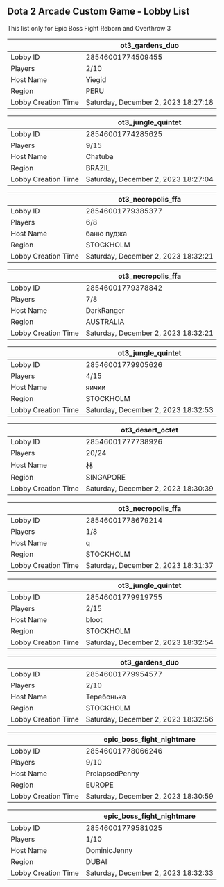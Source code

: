## Dota 2 Arcade Custom Game - Lobby List

This list only for Epic Boss Fight Reborn and Overthrow 3

|  | ot3_gardens_duo |
| ------ | ------ |
| Lobby ID | 28546001774509455 |
| Players | 2/10 |
| Host Name | Yiegid |
| Region | PERU |
| Lobby Creation Time | Saturday, December 2, 2023 18:27:18 |


|  | ot3_jungle_quintet |
| ------ | ------ |
| Lobby ID | 28546001774285625 |
| Players | 9/15 |
| Host Name | Chatuba |
| Region | BRAZIL |
| Lobby Creation Time | Saturday, December 2, 2023 18:27:04 |


|  | ot3_necropolis_ffa |
| ------ | ------ |
| Lobby ID | 28546001779385377 |
| Players | 6/8 |
| Host Name | баню пуджа |
| Region | STOCKHOLM |
| Lobby Creation Time | Saturday, December 2, 2023 18:32:21 |


|  | ot3_necropolis_ffa |
| ------ | ------ |
| Lobby ID | 28546001779378842 |
| Players | 7/8 |
| Host Name | DarkRanger |
| Region | AUSTRALIA |
| Lobby Creation Time | Saturday, December 2, 2023 18:32:21 |


|  | ot3_jungle_quintet |
| ------ | ------ |
| Lobby ID | 28546001779905626 |
| Players | 4/15 |
| Host Name | яички |
| Region | STOCKHOLM |
| Lobby Creation Time | Saturday, December 2, 2023 18:32:53 |


|  | ot3_desert_octet |
| ------ | ------ |
| Lobby ID | 28546001777738926 |
| Players | 20/24 |
| Host Name | 林 |
| Region | SINGAPORE |
| Lobby Creation Time | Saturday, December 2, 2023 18:30:39 |


|  | ot3_necropolis_ffa |
| ------ | ------ |
| Lobby ID | 28546001778679214 |
| Players | 1/8 |
| Host Name | q |
| Region | STOCKHOLM |
| Lobby Creation Time | Saturday, December 2, 2023 18:31:37 |


|  | ot3_jungle_quintet |
| ------ | ------ |
| Lobby ID | 28546001779919755 |
| Players | 2/15 |
| Host Name | bloot |
| Region | STOCKHOLM |
| Lobby Creation Time | Saturday, December 2, 2023 18:32:54 |


|  | ot3_gardens_duo |
| ------ | ------ |
| Lobby ID | 28546001779954577 |
| Players | 2/10 |
| Host Name | Теребонька |
| Region | STOCKHOLM |
| Lobby Creation Time | Saturday, December 2, 2023 18:32:56 |


|  | epic_boss_fight_nightmare |
| ------ | ------ |
| Lobby ID | 28546001778066246 |
| Players | 9/10 |
| Host Name | ProlapsedPenny |
| Region | EUROPE |
| Lobby Creation Time | Saturday, December 2, 2023 18:30:59 |


|  | epic_boss_fight_nightmare |
| ------ | ------ |
| Lobby ID | 28546001779581025 |
| Players | 1/10 |
| Host Name | DominicJenny |
| Region | DUBAI |
| Lobby Creation Time | Saturday, December 2, 2023 18:32:33 |



